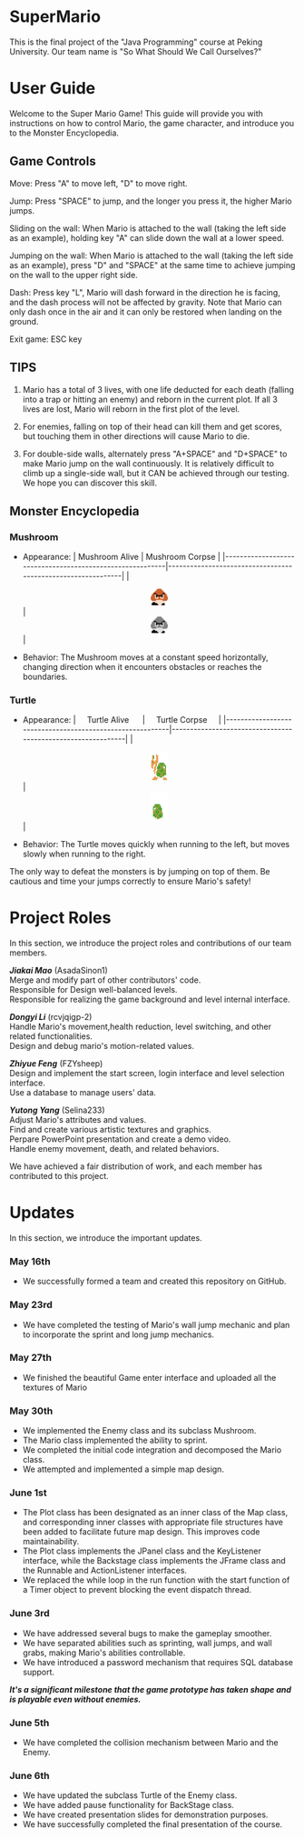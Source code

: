 # SuperMario

This is the final project of the "Java Programming" course at Peking University. Our team name is "So What Should We Call Ourselves?"

# User Guide

Welcome to the Super Mario Game! This guide will provide you with instructions on how to control Mario, the game character, and introduce you to the Monster Encyclopedia.

## Game Controls

Move: Press "A" to move left, "D" to move right.

Jump: Press "SPACE" to jump, and the longer you press it, the higher Mario jumps.

Sliding on the wall: When Mario is attached to the wall (taking the left side as an example), holding key "A" can slide down the wall at a lower speed.

Jumping on the wall: When Mario is attached to the wall (taking the left side as an example), press "D" and "SPACE" at the same time to achieve jumping on the wall to the upper right side.

Dash: Press key "L", Mario will dash forward in the direction he is facing, and the dash process will not be affected by gravity. Note that Mario can only dash once in the air and it can only be restored when landing on the ground.

Exit game: ESC key

## TIPS

1. Mario has a total of 3 lives, with one life deducted for each death (falling into a trap or hitting an enemy) and reborn in the current plot. If all 3 lives are lost, Mario will reborn in the first plot of the level.

2. For enemies, falling on top of their head can kill them and get scores, but touching them in other directions will cause Mario to die.

3. For double-side walls, alternately press "A+SPACE" and "D+SPACE" to make Mario jump on the wall continuously. It is relatively difficult to climb up a single-side wall, but it CAN be achieved through our testing. We hope you can discover this skill.

## Monster Encyclopedia

### Mushroom

- Appearance:
  | Mushroom Alive | Mushroom Corpse |
  |----------------------------------------------------------|-------------------------------------------------------------|
  | <div align="center"><img src="src/image/mushroom0.png" alt="Mushroom Alive" width="30"></div> | <div align="center"><img src="src/image/mushroomRemain.png" alt="Mushroom Corpse" width="30"></div> |

- Behavior: The Mushroom moves at a constant speed horizontally, changing direction when it encounters obstacles or reaches the boundaries.

### Turtle

- Appearance:
  | &nbsp; &nbsp; Turtle Alive &nbsp; &nbsp; &nbsp;| &nbsp;&nbsp; &nbsp;Turtle Corpse &nbsp; &nbsp; |
  |----------------------------------------------------------|-------------------------------------------------------------|
  | <div align="center"> <img src="src/image/turtleLeft0.png" alt="Turtle Alive" width="30" height="50"></div> | <div align="center"><img src="src/image/turtleRemain.png" alt="Turtle Corpse" width="30" height="50"></div> |

- Behavior: The Turtle moves quickly when running to the left, but moves slowly when running to the right.

The only way to defeat the monsters is by jumping on top of them. Be cautious and time your jumps correctly to ensure Mario's safety!

# Project Roles

In this section, we introduce the project roles and contributions of our team members.

**_Jiakai Mao_** (AsadaSinon1) \
Merge and modify part of other contributors' code. \
Responsible for Design well-balanced levels. \
Responsible for realizing the game background and level internal interface.

**_Dongyi Li_** (rcvjqigp-2) \
Handle Mario's movement,health reduction, level switching, and other related functionalities. \
Design and debug mario's motion-related values.

**_Zhiyue Feng_** (FZYsheep) \
Design and implement the start screen, login interface and level selection interface. \
Use a database to manage users' data.

**_Yutong Yang_** (Selina233) \
Adjust Mario's attributes and values. \
Find and create various artistic textures and graphics. \
Perpare PowerPoint presentation and create a demo video. \
Handle enemy movement, death, and related behaviors.

We have achieved a fair distribution of work, and each member has contributed to this project.

# Updates

In this section, we introduce the important updates.

### May 16th

- We successfully formed a team and created this repository on GitHub.

### May 23rd

- We have completed the testing of Mario's wall jump mechanic and plan to incorporate the sprint and long jump mechanics.

### May 27th

- We finished the beautiful Game enter interface and uploaded all the textures of Mario

### May 30th

- We implemented the Enemy class and its subclass Mushroom.
- The Mario class implemented the ability to sprint.
- We completed the initial code integration and decomposed the Mario class.
- We attempted and implemented a simple map design.

### June 1st

- The Plot class has been designated as an inner class of the Map class, and corresponding inner classes with appropriate file structures have been added to facilitate future map design. This improves code maintainability.
- The Plot class implements the JPanel class and the KeyListener interface, while the Backstage class implements the JFrame class and the Runnable and ActionListener interfaces.
- We replaced the while loop in the run function with the start function of a Timer object to prevent blocking the event dispatch thread.

### June 3rd

- We have addressed several bugs to make the gameplay smoother.
- We have separated abilities such as sprinting, wall jumps, and wall grabs, making Mario's abilities controllable.
- We have introduced a password mechanism that requires SQL database support.

**_It's a significant milestone that the game prototype has taken shape and is playable even without enemies._**

### June 5th

- We have completed the collision mechanism between Mario and the Enemy.

### June 6th

- We have updated the subclass Turtle of the Enemy class.
- We have added pause functionality for BackStage class.
- We have created presentation slides for demonstration purposes.
- We have successfully completed the final presentation of the course.
